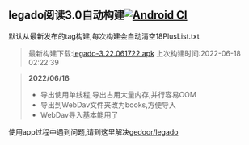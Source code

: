 ## legado阅读3.0自动构建[![Android CI](https://github.com/10bits/gedoor-Build/workflows/Android%20CI/badge.svg)](https://github.com/10bits/gedoor-Build/actions)

默认从最新发布的tag构建,每次构建会自动清空18PlusList.txt

> 最新构建下载:[legado-3.22.061722.apk](https://github.com/xianum/gedoor-Build/releases/download/legado-3.22.061722/legado-3.22.061722.apk) 上次构建时间:2022-06-18 02:22:39
<!--start-->
> **2022/06/16**
> 
> * 导出使用单线程,导出占用大量内存,并行容易OOM
> * 导出到WebDav文件夹改为books,方便导入
> * WebDav导入基本能用了
<!--end-->
  
使用app过程中遇到问题,请到这里解决[gedoor/legado](https://github.com/gedoor/legado/issues)

